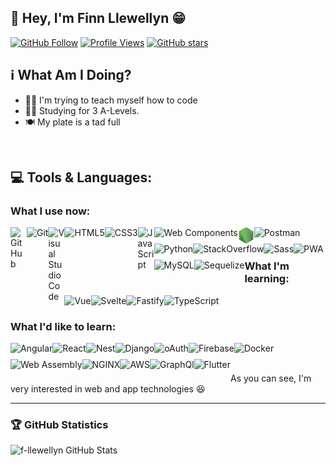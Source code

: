 ## 👋 Hey, I'm Finn Llewellyn 😁

<!-- [![GitHub Website](https://img.shields.io/website?down_color=FC0000&down_message=Offline (for now)&label=f-llewellyn.github.io&style=for-the-badge&up_color=24FF00&up_message=Online&url=https%3A%2F%2Ff-llewellyn.github.io)](https://f-llewellyn.github.io) -->
[![GitHub Follow](https://img.shields.io/github/followers/f-llewellyn?color=7B16FF&label=GitHub%20Followers&logo=github&logoColor=7B16FF)](https://github.com/f-llewellyn?tab=followers)
[![Profile Views](https://komarev.com/ghpvc/?username=f-llewellyn)](https://github.com/f-llewellyn)
[![GitHub stars](https://img.shields.io/github/stars/f-llewellyn)](https://github.com/f-llewellyn)
<!-- [![Telegram Channel](https://img.shields.io/badge/f-llewellyn%20Channel-Join-26A5E4?style=for-the-badge&logo=telegram)](https://t.me/f-llewellyn_Channel) -->

## ℹ What Am I Doing?

  - 👨‍💻 I'm trying to teach myself how to code
  - 👨‍🎓 Studying for 3 A-Levels.
  - 🍽 My plate is a tad full

<br />

## 💻 Tools & Languages:
### What I use now:
  [<img align="left" alt="GitHub" width="26px" src="https://cdn.svgporn.com/logos/github-icon.svg" />][GitHub]
  <img align="left" alt="Git" height="26px" src="https://cdn.svgporn.com/logos/git-icon.svg"/>
  [<img align="left" alt="Visual Studio Code" width="26px" src="https://cdn.svgporn.com/logos/visual-studio-code.svg" />][VSCode]
  <img align="left" alt="HTML5" height="26px" src="https://cdn.svgporn.com/logos/html-5.svg"/>
  <img align="left" alt="CSS3" height="26px" src="https://cdn.svgporn.com/logos/css-3.svg"/>
  [<img align="left" alt="JavaScript" width="26px" src="http://3con14.biz/code/_data/js/intro/js-logo.png" />][JS]
  <img align="left" alt="Web Components" height="26px" src="https://cdn.svgporn.com/logos/webcomponents.svg"/>
  [<img align="left" alt="Node.js" width="26px" src="https://raw.githubusercontent.com/github/explore/80688e429a7d4ef2fca1e82350fe8e3517d3494d/topics/nodejs/nodejs.png" />][NodeJS]
  <img align="left" alt="Postman" height="26px" src="https://cdn.svgporn.com/logos/postman-icon.svg"/>
  <img align="left" alt="Python" height="26px" src="https://cdn.svgporn.com/logos/python.svg"/>
  <img align="left" alt="StackOverflow" height="26px" src="https://cdn.svgporn.com/logos/stackoverflow-icon.svg"/>
  <img align="left" alt="Sass" height="26px" src="https://cdn.svgporn.com/logos/sass.svg"/>
  <img align="left" alt="PWA" height="26px" src="https://cdn.svgporn.com/logos/pwa.svg"/>
  <img align="left" alt="MySQL" height="26px" src="https://cdn.svgporn.com/logos/mysql.svg"/>
  <img align="left" alt="Sequelize" height="26px" src="https://cdn.svgporn.com/logos/sequelize.svg"/>

<br />

### What I'm learning:
 <img align="left" alt="Vue" height="26px" src="https://cdn.svgporn.com/logos/vue.svg"/>
 <img align="left" alt="Svelte" height="26px" src="https://cdn.svgporn.com/logos/svelte-icon.svg"/>
 <img align="left" alt="Fastify" height="26px" src="https://cdn.svgporn.com/logos/fastify-icon.svg"/>
 <img align="left" alt="TypeScript" height="26px" src="https://cdn.svgporn.com/logos/typescript-icon.svg"/>

<br />

### What I'd like to learn:
  <img align="left" alt="Angular" height="26px" src="https://cdn.svgporn.com/logos/angular-icon.svg"/>
  <img align="left" alt="React" height="26px" src="https://cdn.svgporn.com/logos/react.svg"/>
  <img align="left" alt="Nest" height="26px" src="https://cdn.svgporn.com/logos/nestjs.svg"/>
  <img align="left" alt="Django" height="26px" src="https://cdn.svgporn.com/logos/django-icon.svg"/>
  <img align="left" alt="oAuth" height="26px" src="https://cdn.svgporn.com/logos/oauth.svg"/>
  <img align="left" alt="Firebase" height="26px" src="https://cdn.svgporn.com/logos/firebase.svg"/>
  <img align="left" alt="Docker" height="26px" src="https://cdn.svgporn.com/logos/docker-icon.svg"/>
  <img align="left" alt="Web Assembly" height="26px" src="https://cdn.svgporn.com/logos/webassembly.svg"/>
  <img align="left" alt="NGINX" height="26px" src="https://cdn.svgporn.com/logos/nginx.svg"/>
  <img align="left" alt="AWS" height="26px" src="https://cdn.svgporn.com/logos/aws.svg"/>
  <img align="left" alt="GraphQl" height="26px" src="https://cdn.svgporn.com/logos/graphql.svg"/>
  <img align="left" alt="Flutter" height="26px" src="https://cdn.svgporn.com/logos/flutter.svg"/>
  
<br />
<br />

As you can see, I'm very interested in web and app technologies 😆

---

### 🏆 GitHub Statistics

<img align="left" alt="f-llewellyn GitHub Stats" src="https://github-readme-stats-sakujes.vercel.app/api?username=f-llewellyn&show_icons=true&hide_title=false&title_color=FFFFFFa&text_color=FFFFFF&bg_color=110,000000,000000&icon_color=28ce60&include_all_commits=true&hide_border=true" />

[GitWeb]: https://f-llewellyn.github.io
[Discord]: https://discord.com/users/352520278103949312
[Telegram]: https://t.me/f-llewellyn
[Email]: mailto://f-llewellyn@protonmail.com
[GitHub]: https://github.com
[VSCode]: https://code.visualstudio.com
[JS]: https://www.javascript.com
[NodeJS]: https://nodejs.org
